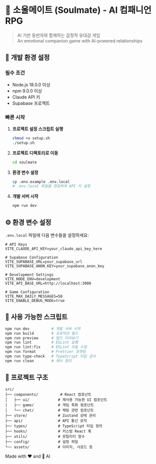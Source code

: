 # 🤖 소울메이트 (Soulmate) - AI 컴패니언 RPG

> AI 기반 동반자와 함께하는 감정적 유대감 게임  
> An emotional companion game with AI-powered relationships

## 🚀 개발 환경 설정

### 필수 조건

- Node.js 18.0.0 이상
- npm 9.0.0 이상
- Claude API 키
- Supabase 프로젝트

### 빠른 시작

1. **프로젝트 설정 스크립트 실행**

   ```bash
   chmod +x setup.sh
   ./setup.sh
   ```

2. **프로젝트 디렉토리로 이동**

   ```bash
   cd soulmate
   ```

3. **환경 변수 설정**

   ```bash
   cp .env.example .env.local
   # .env.local 파일을 편집하여 API 키 설정
   ```

4. **개발 서버 시작**
   ```bash
   npm run dev
   ```

## ⚙️ 환경 변수 설정

`.env.local` 파일에 다음 변수들을 설정하세요:

```env
# API Keys
VITE_CLAUDE_API_KEY=your_claude_api_key_here

# Supabase Configuration
VITE_SUPABASE_URL=your_supabase_url
VITE_SUPABASE_ANON_KEY=your_supabase_anon_key

# Development Settings
VITE_NODE_ENV=development
VITE_API_BASE_URL=http://localhost:3000

# Game Configuration
VITE_MAX_DAILY_MESSAGES=50
VITE_ENABLE_DEBUG_MODE=true
```

## 📜 사용 가능한 스크립트

```bash
npm run dev          # 개발 서버 시작
npm run build        # 프로덕션 빌드
npm run preview      # 빌드 미리보기
npm run lint         # ESLint 실행
npm run lint:fix     # ESLint 자동 수정
npm run format       # Prettier 포맷팅
npm run type-check   # TypeScript 타입 검사
npm run clean        # 캐시 정리
```

## 📁 프로젝트 구조

```
src/
├── components/          # React 컴포넌트
│   ├── ui/             # 재사용 가능한 UI 컴포넌트
│   ├── game/           # 게임 특화 컴포넌트
│   └── chat/           # 채팅 관련 컴포넌트
├── store/              # Zustand 상태 관리
├── api/                # API 통신 로직
├── types/              # TypeScript 타입 정의
├── hooks/              # 커스텀 React 훅
├── utils/              # 유틸리티 함수
├── config/             # 설정 파일
└── assets/             # 이미지, 사운드 등
```

Made with ❤️ and 🤖 AI

